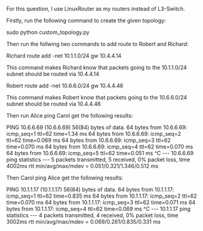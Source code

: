 For this question, I use LinuxRouter as my routers instead of L3-Switch.

Firstly, run the following command to create the given topology:

sudo python custom_topology.py

Then run the follwing two commands to add route to Robert and Richard:

Richard route add -net 10.1.1.0/24 gw 10.4.4.14

This command makes Richard know that packets going to the 10.1.1.0/24 subnet should be routed via 10.4.4.14

Robert route add -net 10.6.6.0/24 gw 10.4.4.46

This command makes Robert know that packets going to the 10.6.6.0/24 subnet should be routed via 10.4.4.46

Then run Alice ping Carol get the following results:

PING 10.6.6.69 (10.6.6.69) 56(84) bytes of data.
64 bytes from 10.6.6.69: icmp_seq=1 ttl=62 time=1.34 ms
64 bytes from 10.6.6.69: icmp_seq=2 ttl=62 time=0.069 ms
64 bytes from 10.6.6.69: icmp_seq=3 ttl=62 time=0.070 ms
64 bytes from 10.6.6.69: icmp_seq=4 ttl=62 time=0.070 ms
64 bytes from 10.6.6.69: icmp_seq=5 ttl=62 time=0.051 ms
^C
--- 10.6.6.69 ping statistics ---
5 packets transmitted, 5 received, 0% packet loss, time 4002ms
rtt min/avg/max/mdev = 0.051/0.321/1.346/0.512 ms

Then Carol ping Alice get the following results:

PING 10.1.1.17 (10.1.1.17) 56(84) bytes of data.
64 bytes from 10.1.1.17: icmp_seq=1 ttl=62 time=0.835 ms
64 bytes from 10.1.1.17: icmp_seq=2 ttl=62 time=0.070 ms
64 bytes from 10.1.1.17: icmp_seq=3 ttl=62 time=0.071 ms
64 bytes from 10.1.1.17: icmp_seq=4 ttl=62 time=0.069 ms
^C
--- 10.1.1.17 ping statistics ---
4 packets transmitted, 4 received, 0% packet loss, time 3002ms
rtt min/avg/max/mdev = 0.069/0.261/0.835/0.331 ms






